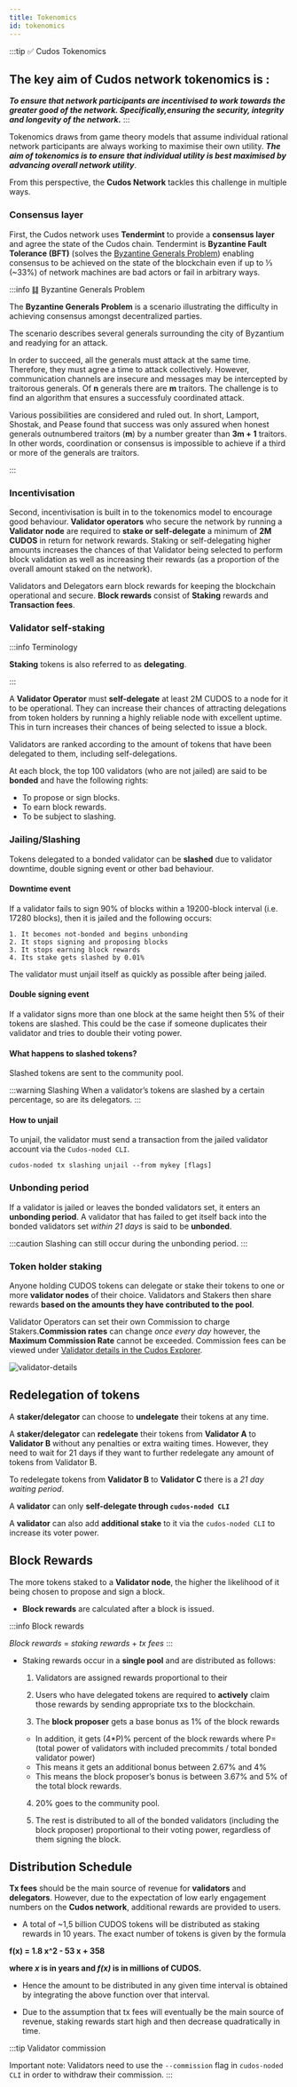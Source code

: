 ```yaml
---
title: Tokenomics
id: tokenomics
---
```

 
:::tip ✅ Cudos Tokenomics

## The key aim of Cudos network tokenomics is :

***To ensure that network participants are incentivised to work towards the greater good of the network. Specifically,ensuring the security, integrity and longevity of the network.***
:::

Tokenomics draws from game theory models that assume individual rational network participants are always working to maximise their own utility. ***The aim of tokenomics is to ensure that individual utility is best maximised by advancing overall network utility***. 

From this perspective, the **Cudos Network** tackles this challenge in multiple ways. 

### Consensus layer

First, the Cudos network uses **Tendermint** to provide a **consensus layer** and agree the state of the Cudos chain. Tendermint is **Byzantine Fault Tolerance (BFT)** (solves the [Byzantine Generals Problem](https://lamport.azurewebsites.net/pubs/byz.pdf)) enabling consensus to be achieved on the state of the blockchain even if up to ⅓ (~33%) of network machines are bad actors or fail in arbitrary ways.

:::info ䷆ Byzantine Generals Problem 

The **Byzantine Generals Problem** is a scenario illustrating the difficulty in achieving consensus amongst decentralized parties. 

The scenario describes several generals surrounding the city of Byzantium and readying for an attack.

In order to succeed, all the generals must attack at the same time. Therefore, they must agree a time to attack collectively. However, communication channels are insecure and messages may be intercepted by traitorous generals. Of **n** generals there are **m** traitors. The challenge is to find an algorithm that ensures a successfuly coordinated attack. 

Various possibilities are considered and ruled out. In short, Lamport, Shostak, and Pease found that success was only assured when honest generals outnumbered traitors (**m**) by a number greater than **3m + 1** traitors. In other words, coordination or consensus is impossible to achieve if a third or more of the generals are traitors.

:::

### Incentivisation

Second, incentivisation is built in to the tokenomics model to encourage good behaviour. **Validator operators** who secure the network by running a **Validator node** are required to **stake or self-delegate** a minimum of **2M CUDOS** in return for network rewards. Staking or self-delegating higher amounts increases the chances of that Validator being selected to perform block validation as well as increasing their rewards (as a proportion of the overall amount staked on the network). 

Validators and Delegators earn block rewards for keeping the blockchain operational and secure.
**Block rewards** consist of **Staking** rewards and **Transaction fees**.


### Validator self-staking

:::info Terminology

**Staking** tokens is also referred to as **delegating**.

:::

A **Validator Operator** must **self-delegate** at least 2M CUDOS to a node for it to be operational. They can increase their chances of attracting delegations from token holders by running a highly reliable node with excellent uptime. This in turn increases their chances of being selected to issue a block. 

Validators are ranked according to the amount of tokens that have been delegated to them, including self-delegations. 

At each block, the top 100 validators (who are not jailed) are said to be **bonded** and have the following rights: 

- To propose or sign blocks.
- To earn block rewards.
- To be subject to slashing.

### Jailing/Slashing

Tokens delegated to a bonded validator can be **slashed** due to validator downtime, double signing event or other bad behaviour. 

#### Downtime event

If a validator fails to sign 90%  of blocks within a 19200-block interval (i.e. 17280 blocks), then it is jailed and the following occurs:

    1. It becomes not-bonded and begins unbonding
    2. It stops signing and proposing blocks
    3. It stops earning block rewards
    4. Its stake gets slashed by 0.01%

The validator must unjail itself as quickly as possible after being jailed. 

#### Double signing event
 
If a validator signs more than one block at the same height then 5% of their tokens are slashed. 
This could be the case if someone duplicates their validator and tries to double their voting power.

#### What happens to slashed tokens?

Slashed tokens are sent to the community pool.

:::warning Slashing
When a validator’s tokens are slashed by a certain percentage, so are its delegators.
:::

#### How to unjail

To unjail, the validator must send a transaction from the jailed validator account via the `Cudos-noded CLI`. 

```shell
cudos-noded tx slashing unjail --from mykey [flags]
```

### Unbonding period

If a validator is jailed or leaves the bonded validators set, it enters an **unbonding period**. A validator that has failed to get itself back into the bonded validators set *within 21 days* is said to be **unbonded**.

:::caution 
Slashing can still occur during the unbonding period.
:::

### Token holder staking

Anyone holding CUDOS tokens can delegate or stake their tokens to one or more **validator nodes** of their choice. Validators and Stakers then share rewards **based on the amounts they have contributed to the pool**.

Validator Operators can set their own Commission to charge Stakers.**Commission rates** can change *once every day* however, the **Maximum Commission Rate** cannot be exceeded. Commission fees can be viewed under [Validator details in the Cudos Explorer](https://explorer.cudos.org/validators). 

![validator-details](@site/static/img/validator-details.png)

## Redelegation of tokens

A **staker/delegator** can choose to **undelegate** their tokens at any time. 

A **staker/delegator** can **redelegate** their tokens from **Validator A** to **Validator B** without any penalties or extra waiting times. However, they need to wait for 21 days if they want to further redelegate any amount of tokens from Validator B.

To redelegate tokens from **Validator B** to **Validator C** there is a *21 day waiting period*.

A **validator** can only **self-delegate through `cudos-noded CLI`**

A **validator** can also add **additional stake** to it via the `cudos-noded CLI` to increase its voter power.

## Block Rewards 

The more tokens staked to a **Validator node**, the higher the likelihood of it being chosen to propose and sign a block. 

* **Block rewards** are calculated after a block is issued. 

:::info Block rewards

*Block rewards* =  *staking rewards* + *tx fees* 
:::

* Staking rewards occur in a **single pool** and are distributed as follows:  

    1. Validators are assigned rewards proportional to their 
    
    2. Users who have delegated tokens are required to **actively** claim those rewards by sending appropriate txs to the blockchain.

    3. The **block proposer** gets a base bonus as 1% of the block rewards
    * In addition, it gets (4*P)% percent of the block rewards where P=(total power of validators with included precommits / total bonded validator power)
    * This means it gets an additional bonus between 2.67% and 4%
    * This means the block proposer’s bonus is between 3.67% and 5% of the total block rewards.

    4. 20% goes to the community pool.

    5. The rest is distributed to all of the bonded validators (including the block proposer) proportional to their voting power, regardless of them signing the block.


## Distribution Schedule

**Tx fees** should be the main source of revenue for **validators** and **delegators**. However, due to the expectation of low early engagement numbers on the **Cudos network**, additional rewards are provided to users. 

* A total of ~1,5 billion CUDOS tokens will be distributed as staking rewards in 10 years. The exact number of tokens is given by the formula 

**f(x) = 1.8 x^2 - 53 x + 358** 

**where *x* is in years and *f(x)* is in millions of CUDOS.**

* Hence the amount to be distributed in any given time interval is obtained by integrating the above function over that interval.

* Due to the assumption that tx fees will eventually be the main source of revenue, staking rewards start high and then decrease quadratically in time.

:::tip Validator commission

Important note: Validators need to use the `--commission` flag in `cudos-noded CLI` in order to withdraw their commission.
:::








